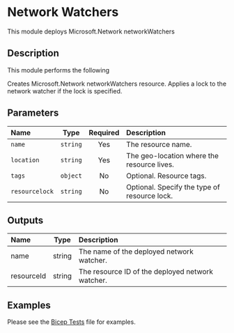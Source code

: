 # Network Watchers

This module deploys Microsoft.Network networkWatchers

## Description

This module performs the following

Creates Microsoft.Network networkWatchers resource.
Applies a lock to the network watcher if the lock is specified.

## Parameters

| Name           | Type     | Required | Description                                  |
| :------------- | :------: | :------: | :------------------------------------------- |
| `name`         | `string` | Yes      | The resource name.                           |
| `location`     | `string` | Yes      | The geo-location where the resource lives.   |
| `tags`         | `object` | No       | Optional. Resource tags.                     |
| `resourcelock` | `string` | No       | Optional. Specify the type of resource lock. |

## Outputs

| Name       | Type   | Description                                      |
| :--------- | :----: | :----------------------------------------------- |
| name       | string | The name of the deployed network watcher.        |
| resourceId | string | The resource ID of the deployed network watcher. |

## Examples

Please see the [Bicep Tests](test/main.test.bicep) file for examples.